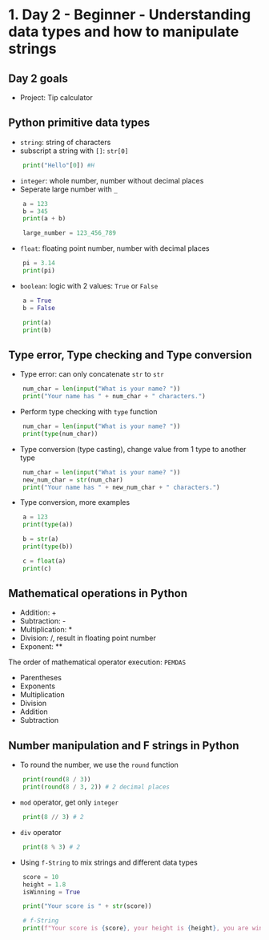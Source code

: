 # 1. Day 2 - Beginner - Understanding data types and how to manipulate strings

## Day 2 goals

- Project: Tip calculator

## Python primitive data types

- `string`: string of characters
- subscript a string with `[]`: `str[0]`

```py
    print("Hello"[0]) #H
```

- `integer`: whole number, number without decimal places
- Seperate large number with `_`

```py
    a = 123
    b = 345
    print(a + b)

    large_number = 123_456_789
```

- `float`: floating point number, number with decimal places

```py
    pi = 3.14
    print(pi)
```

- `boolean`: logic with 2 values: `True` or `False`

```py
    a = True
    b = False 

    print(a)
    print(b)
```

## Type error, Type checking and Type conversion

- Type error: can only concatenate `str` to `str`

```py
    num_char = len(input("What is your name? "))
    print("Your name has " + num_char + " characters.")
```

- Perform type checking with `type` function

```py
    num_char = len(input("What is your name? "))
    print(type(num_char))
```

- Type conversion (type casting), change value from 1 type to another type

```py
    num_char = len(input("What is your name? "))
    new_num_char = str(num_char)
    print("Your name has " + new_num_char + " characters.")
```

- Type conversion, more examples

```py
    a = 123
    print(type(a))

    b = str(a)
    print(type(b))

    c = float(a)
    print(c)
```

## Mathematical operations in Python

- Addition: +
- Subtraction: -
- Multiplication: *
- Division: /, result in floating point number
- Exponent: **

The order of mathematical operator execution: `PEMDAS`

- Parentheses
- Exponents
- Multiplication
- Division
- Addition
- Subtraction

## Number manipulation and F strings in Python

- To round the number, we use the `round` function

```py
    print(round(8 / 3))
    print(round(8 / 3, 2)) # 2 decimal places
```

- `mod` operator, get only `integer`

```py
    print(8 // 3) # 2
```

- `div` operator

```py
    print(8 % 3) # 2
```

- Using `f-String` to mix strings and different data types

```py
    score = 10
    height = 1.8
    isWinning = True

    print("Your score is " + str(score))

    # f-String
    print(f"Your score is {score}, your height is {height}, you are winning is {isWinning}")
```
